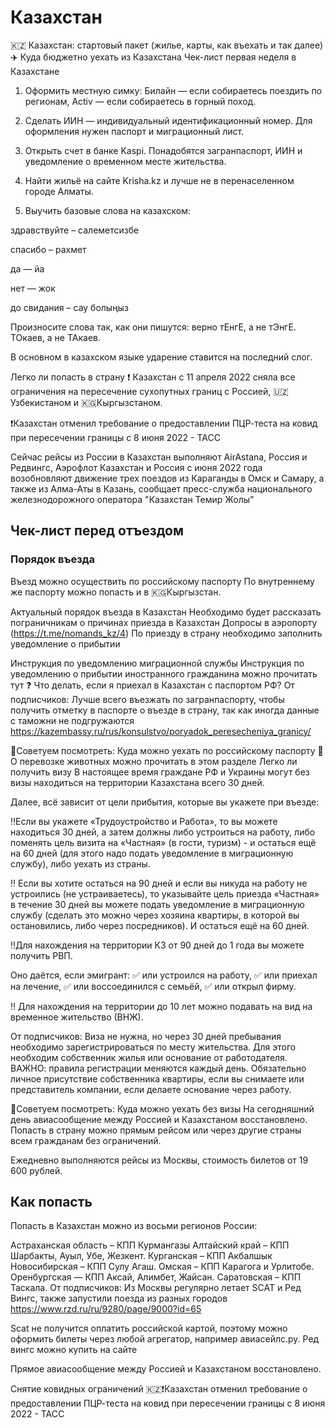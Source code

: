 # Казахстан
🇰🇿
Казахстан: стартовый пакет (жилье, карты, как въехать и так далее)
✈️
Куда бюджетно уехать из Казахстана
Чек-лист первая неделя в Казахстане
1. Оформить местную симку: Билайн — если собираетесь поездить по регионам, Activ — если собираетесь в горный поход.

2. Сделать ИИН — индивидуальный идентификационный номер. Для оформления нужен паспорт и миграционный лист.

3. Открыть счет в банке Kaspi. Понадобятся загранпаспорт, ИИН и уведомление о временном месте жительства.

4. Найти жильё на сайте Krisha.kz и лучше не в перенаселенном городе Алматы.

5. Выучить базовые слова на казахском:

здравствуйте – салеметсизбе

спасибо – рахмет

да — йа

нет — жок

до свидания – сау болыңыз

Произносите слова так, как они пишутся: верно тЕнгЕ, а не тЭнгЕ. ТОкаев, а не ТАкаев.

В основном в казахском языке ударение ставится на последний слог.

Легко ли попасть в страну
❗️ Казахстан с 11 апреля 2022 сняла все ограничения на пересечение сухопутных границ с Россией, 🇺🇿Узбекистаном и 🇰🇬Кыргызстаном.

❗️Казахстан отменил требование о предоставлении ПЦР-теста на ковид при пересечении границы с 8 июня 2022 - ТАСС

Сейчас рейсы из России в Казахстан выполняют AirAstana, Россия и Редвингс, Аэрофлот
Казахстан и Россия с июня 2022 года возобновляют движение трех поездов из Караганды в Омск и Самару, а также из Алма-Аты в Казань, сообщает пресс-служба национального железнодорожного оператора "Казахстан Темир Жолы”

## Чек-лист перед отъездом
### Порядок въезда 

Въезд можно осуществить по российскому паспорту
По внутреннему же паспорту можно попасть и в 🇰🇬Кыргызстан.

Актуальный порядок въезда в Казахстан 
Необходимо будет рассказать пограничникам о причинах приезда в Казахстан Допросы в аэропорту (https://t.me/nomands_kz/4)
По приезду в страну необходимо заполнить уведомление о прибытии

Инструкция по уведомлению миграционной службы
 Инструкция по уведомлению о прибытии иностранного гражданина можно прочитать тут
❓
Что делать, если я приехал в Казахстан с паспортом РФ?
От подписчиков:  Лучше всего въезжать по загранпаспорту, чтобы получить отметку в паспорте о въезде в страну, так как иногда данные с таможни не подгружаются  https://kazembassy.ru/rus/konsulstvo/poryadok_peresecheniya_granicy/

📍Советуем посмотреть: Куда можно уехать по российскому паспорту
🐶О перевозке животных можно прочитать в этом разделе
Легко ли получить визу
В настоящее время граждане РФ и Украины могут без визы находиться на территории Казахстана всего 30 дней.

Далее, всё зависит от цели прибытия, которые вы укажете при въезде:

‼️Если вы укажете «Трудоустройство и Работа», то вы можете находиться 30 дней, а затем должны либо устроиться на работу, либо поменять цель визита на «Частная» (в гости, туризм) - и остаться ещё на 60 дней (для этого надо подать уведомление в миграционную службу), либо уехать из страны.

‼️ Если вы хотите остаться на 90 дней и если вы никуда на работу не устроились (не устраиваетесь), то указывайте цель приезда «Частная» в течение 30 дней вы можете подать уведомление в миграционную службу (сделать это можно через хозяина квартиры, в которой вы остановились, либо через посредников). И остаться ещё на 60 дней.

‼️Для нахождения на территории КЗ от 90 дней до 1 года вы можете получить РВП.

Оно даётся, если эмигрант:
✅ или устроился на работу,
✅ или приехал на лечение,
✅ или воссоединился с семьёй,
✅ или открыл фирму.

‼️ Для нахождения на территории до 10 лет можно подавать на вид на временное жительство (ВНЖ).

От подписчиков: Виза не нужна, но через 30 дней пребывания необходимо зарегистрироваться по месту жительства. Для этого необходим собственник жилья или основание от работодателя. ВАЖНО: правила регистрации меняются каждый день. Обязательно личное присутствие собственника квартиры, если вы снимаете или представитель компании, если делаете основание через работу.

📍Советуем посмотреть: Куда можно уехать без визы
На сегодняшний день авиасообщение между Россией и Казахстаном восстановлено. Попасть в страну можно прямым рейсом или через другие страны всем гражданам без ограничений.

Ежедневно выполняются рейсы из Москвы, стоимость билетов от 19 600 рублей.

## Как попасть

Попасть в Казахстан можно из восьми регионов России:

Астраханская область – КПП Курмангазы
Алтайский край – КПП Шарбакты, Ауыл, Убе, Жезкент.
Курганская – КПП Акбалшык
Новосибирская – КПП Сулу Агаш.
Омская – КПП Карагога и Урлитобе.
Оренбургская — КПП Аксай, Алимбет, Жайсан.
Саратовская – КПП Таскала.
От подписчиков: Из Москвы регулярно летает SCAT и Ред Вингс, также запустили поезда из разных городов  https://www.rzd.ru/ru/9280/page/9000?id=65

Scat  не получится оплатить российской картой, поэтому можно оформить билеты через любой агрегатор, например авиасейлс.ру. Ред вингс можно купить на сайте

Прямое авиасообщение между Россией и Казахстаном восстановлено.

Снятие ковидных ограничений
🇰🇿❗️Казахстан отменил требование о предоставлении ПЦР-теста на ковид при пересечении границы с 8 июня 2022 - ТАСС
